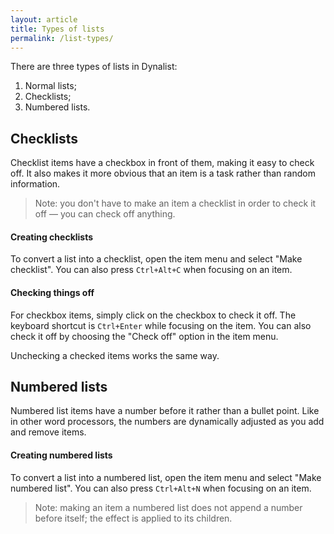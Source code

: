 ```yaml
---
layout: article
title: Types of lists
permalink: /list-types/
---
```


There are three types of lists in Dynalist:

1. Normal lists;
2. Checklists;
3. Numbered lists.

## Checklists

Checklist items have a checkbox in front of them, making it easy to check off. It also makes it more obvious that an item is a task rather than random information.

> Note: you don't have to make an item a checklist in order to check it off — you can check off anything.

#### Creating checklists

To convert a list into a checklist, open the item menu and select "Make checklist". You can also press `Ctrl+Alt+C` when focusing on an item.

#### Checking things off

For checkbox items, simply click on the checkbox to check it off. The keyboard shortcut is `Ctrl+Enter` while focusing on the item. You can also check it off by choosing the "Check off" option in the item menu.

Unchecking a checked items works the same way.


## Numbered lists

Numbered list items have a number before it rather than a bullet point. Like in other word processors, the numbers are dynamically adjusted as you add and remove items.

#### Creating numbered lists

To convert a list into a numbered list, open the item menu and select "Make numbered list". You can also press `Ctrl+Alt+N` when focusing on an item.

> Note: making an item a numbered list does not append a number before itself; the effect is applied to its children.
